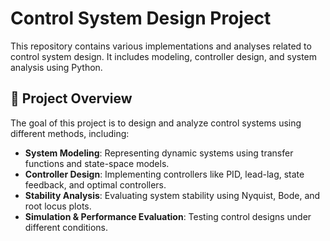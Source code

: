 
# Control System Design Project

This repository contains various implementations and analyses related to control system design. It includes modeling, controller design, and system analysis using Python.

## 📌 Project Overview

The goal of this project is to design and analyze control systems using different methods, including:

- **System Modeling**: Representing dynamic systems using transfer functions and state-space models.
- **Controller Design**: Implementing controllers like PID, lead-lag, state feedback, and optimal controllers.
- **Stability Analysis**: Evaluating system stability using Nyquist, Bode, and root locus plots.
- **Simulation & Performance Evaluation**: Testing control designs under different conditions.

